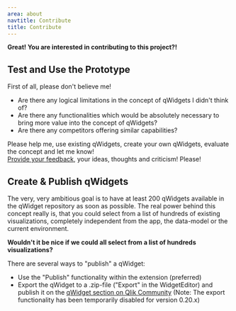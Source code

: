 ```yaml
---
area: about
navtitle: Contribute
title: Contribute
---
```

**Great! You are interested in contributing to this project?!**


## Test and Use the Prototype
First of all, please don't believe me!

* Are there any logical limitations in the concept of qWidgets I didn't think of?
* Are there any functionalities which would be absolutely necessary to bring more value into the concept of qWidgets?
* Are there any competitors offering similar capabilities?

Please help me, use existing qWidgets, create your own qWidgets, evaluate the concept and let me know!  
[Provide your feedback](https://community.qlik.com/community/qlik_beta_programs/qwidget_limited_public_beta), your ideas, thoughts and criticism! Please!

## Create & Publish qWidgets
The very, very ambitious goal is to have at least 200 qWidgets available in the qWidget repository as soon as possible.
The real power behind this concept really is, that you could select from a list of hundreds of existing visualizations, completely independent from the app, the data-model or the current environment.

**Wouldn't it be nice if we could all select from a list of hundreds visualizations?**

There are several ways to "publish" a qWidget:
- Use the "Publish" functionality within the extension (preferred)
- Export the qWidget to a .zip-file ("Export" in the WidgetEditor) and publish it on the [qWidget section on Qlik Community](https://community.qlik.com/community/qlik_beta_programs/qwidget_limited_public_beta)
(Note: The export functionality has been temporarily disabled for version 0.20.x)


